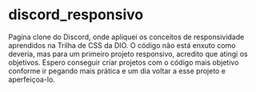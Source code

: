 # discord_responsivo
Pagina clone do Discord, onde apliquei os conceitos de responsividade aprendidos na Trilha de CSS da DIO. O código não está enxuto como deveria, mas para um primeiro projeto responsivo, acredito que atingi os objetivos.
Espero conseguir criar projetos com o código mais objetivo conforme ir pegando mais prática e um dia voltar a esse projeto e aperfeiçoa-lo.
